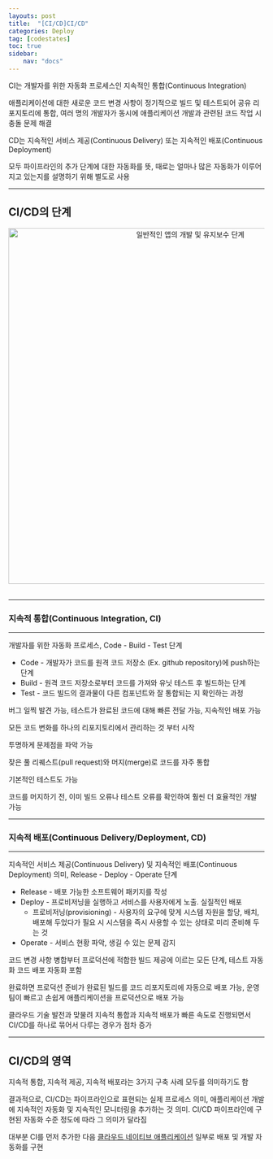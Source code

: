```yaml
---
layouts: post
title:  "[CI/CD]CI/CD"
categories: Deploy
tag: [codestates]
toc: true
sidebar:
    nav: "docs"
---
```


CI는 개발자를 위한 자동화 프로세스인 지속적인 통합(Continuous Integration)

애플리케이션에 대한 새로운 코드 변경 사항이 정기적으로 빌드 및 테스트되어 공유 리포지토리에 통합, 여러 명의 개발자가 동시에 애플리케이션 개발과 관련된 코드 작업 시 충돌 문제 해결

CD는 지속적인 서비스 제공(Continuous Delivery) 또는 지속적인 배포(Continuous Deployment)

모두 파이프라인의 추가 단계에 대한 자동화를 뜻, 때로는 얼마나 많은 자동화가 이루어지고 있는지를 설명하기 위해 별도로 사용

---

## CI/CD의 단계

<html>
    <div style ="text-align:center">
        <img src= "https://user-images.githubusercontent.com/58800295/195052068-4de8c5cd-3b51-4eb2-8bec-2eb0e33905e0.png" alt="일반적인 앱의 개발 및 유지보수 단계" width="700" height="700">
    </div>
</html><br/>

---

### 지속적 통합(Continuous Integration, CI)
---

개발자를 위한 자동화 프로세스, Code - Build - Test 단계

- Code - 개발자가 코드를 원격 코드 저장소 (Ex. github repository)에 push하는 단계
- Build - 원격 코드 저장소로부터 코드를 가져와 유닛 테스트 후 빌드하는 단계
- Test - 코드 빌드의 결과물이 다른 컴포넌트와 잘 통합되는 지 확인하는 과정

버그 일찍 발견 가능, 테스트가 완료된 코드에 대해 빠른 전달 가능, 지속적인 배포 가능

모든 코드 변화를 하나의 리포지토리에서 관리하는 것 부터 시작

투명하게 문제점을 파악 가능

잦은 풀 리퀘스트(pull request)와 머지(merge)로 코드를 자주 통합

기본적인 테스트도 가능

코드를 머지하기 전, 이미 빌드 오류나 테스트 오류를 확인하여 훨씬 더 효율적인 개발 가능

---

### 지속적 배포(Continuous Delivery/Deployment, CD)
---

지속적인 서비스 제공(Continuous Delivery) 및 지속적인 배포(Continuous Deployment) 의미, Release - Deploy - Operate 단계

- Release - 배포 가능한 소프트웨어 패키지를 작성
- Deploy - 프로비저닝을 실행하고 서비스를 사용자에게 노출. 실질적인 배포
  - 프로비저닝(provisioning) - 사용자의 요구에 맞게 시스템 자원을 할당, 배치, 배포해 두었다가 필요 시 시스템을 즉시 사용할 수 있는 상태로 미리 준비해 두는 것
- Operate - 서비스 현황 파악, 생길 수 있는 문제 감지

코드 변경 사항 병합부터 프로덕션에 적합한 빌드 제공에 이르는 모든 단계, 테스트 자동화 코드 배포 자동화 포함

완료하면 프로덕션 준비가 완료된 빌드를 코드 리포지토리에 자동으로 배포 가능, 운영팀이 빠르고 손쉽게 애플리케이션을 프로덕션으로 배포 가능

클라우드 기술 발전과 맞물려 지속적 통합과 지속적 배포가 빠른 속도로 진행되면서 CI/CD를 하나로 묶어서 다루는 경우가 점차 증가

---

## CI/CD의 영역

지속적 통합, 지속적 제공, 지속적 배포라는 3가지 구축 사례 모두를 의미하기도 함

결과적으로, CI/CD는 파이프라인으로 표현되는 실제 프로세스 의미, 애플리케이션 개발에 지속적인 자동화 및 지속적인 모니터링을 추가하는 것 의미. CI/CD 파이프라인에 구현된 자동화 수준 정도에 따라 그 의미가 달라짐

대부분 CI를 먼저 추가한 다음 [클라우드 네이티브 애플리케이션](https://www.redhat.com/ko/topics/cloud-native-apps)
일부로 배포 및 개발 자동화를 구현